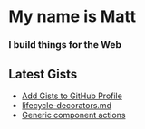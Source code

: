 # My name is Matt

### I build things for the Web

## Latest Gists
<!-- GIST-LIST:START -->
- [Add Gists to GitHub Profile](https://gist.github.com/matttelliott/53baa36bfaef4f41baa134c6023d2629)
- [lifecycle-decorators.md](https://gist.github.com/matttelliott/8f8ef97ff90e18db397b948b8532d9af)
- [Generic component actions](https://gist.github.com/matttelliott/19be64f02aa6a81a84a6f837328671ea)
<!-- GIST-LIST:END -->
